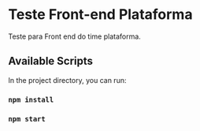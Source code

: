 # Teste Front-end Plataforma
Teste para Front end do time plataforma.

## Available Scripts

In the project directory, you can run:

### `npm install`

### `npm start`
